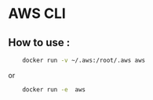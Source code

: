 # AWS CLI

## How to use :

```bash
    docker run -v ~/.aws:/root/.aws aws 
```

or 
```bash
    docker run -e  aws 
```

